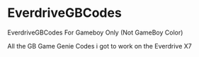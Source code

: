 # EverdriveGBCodes
EverdriveGBCodes
For Gameboy Only (Not GameBoy Color)

All the GB Game Genie Codes i got to work on the Everdrive X7
